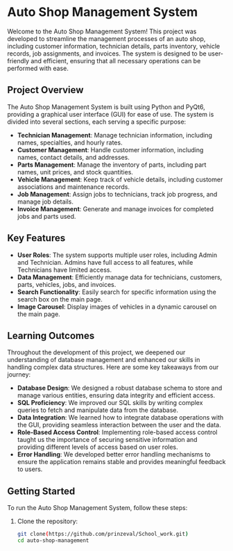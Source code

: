 # Auto Shop Management System

Welcome to the Auto Shop Management System! This project was developed to streamline the management processes of an auto shop, including customer information, technician details, parts inventory, vehicle records, job assignments, and invoices. The system is designed to be user-friendly and efficient, ensuring that all necessary operations can be performed with ease.

## Project Overview

The Auto Shop Management System is built using Python and PyQt6, providing a graphical user interface (GUI) for ease of use. The system is divided into several sections, each serving a specific purpose:

- **Technician Management**: Manage technician information, including names, specialties, and hourly rates.
- **Customer Management**: Handle customer information, including names, contact details, and addresses.
- **Parts Management**: Manage the inventory of parts, including part names, unit prices, and stock quantities.
- **Vehicle Management**: Keep track of vehicle details, including customer associations and maintenance records.
- **Job Management**: Assign jobs to technicians, track job progress, and manage job details.
- **Invoice Management**: Generate and manage invoices for completed jobs and parts used.

## Key Features

- **User Roles**: The system supports multiple user roles, including Admin and Technician. Admins have full access to all features, while Technicians have limited access.
- **Data Management**: Efficiently manage data for technicians, customers, parts, vehicles, jobs, and invoices.
- **Search Functionality**: Easily search for specific information using the search box on the main page.
- **Image Carousel**: Display images of vehicles in a dynamic carousel on the main page.

## Learning Outcomes

Throughout the development of this project, we deepened our understanding of database management and enhanced our skills in handling complex data structures. Here are some key takeaways from our journey:

- **Database Design**: We designed a robust database schema to store and manage various entities, ensuring data integrity and efficient access.
- **SQL Proficiency**: We improved our SQL skills by writing complex queries to fetch and manipulate data from the database.
- **Data Integration**: We learned how to integrate database operations with the GUI, providing seamless interaction between the user and the data.
- **Role-Based Access Control**: Implementing role-based access control taught us the importance of securing sensitive information and providing different levels of access based on user roles.
- **Error Handling**: We developed better error handling mechanisms to ensure the application remains stable and provides meaningful feedback to users.

## Getting Started

To run the Auto Shop Management System, follow these steps:

1. Clone the repository:
   ```bash
   git clone(https://github.com/prinzeval/School_work.git)
   cd auto-shop-management
